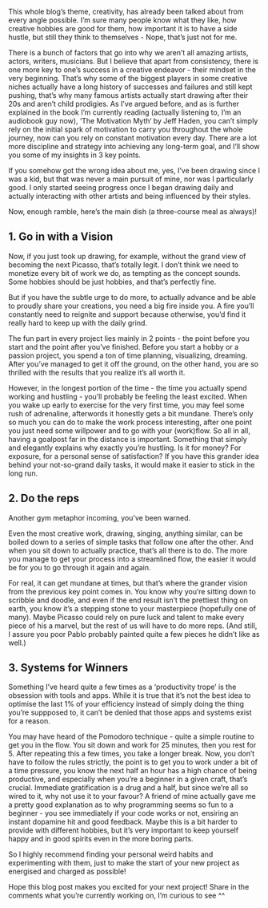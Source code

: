 This whole blog’s theme, creativity, has already been talked about from every angle possible. I’m sure many people know what they like, how creative hobbies are good for them, how important it is to have a side hustle, but still they think to themselves - Nope, that’s just not for me.

There is a bunch of factors that go into why we aren’t all amazing artists, actors, writers, musicians. But I believe that apart from consistency, there is one more key to one’s success in a creative endeavor - their mindset in the very beginning. That’s why some of the biggest players in some creative niches actually have a long history of successes and failures and still kept pushing, that’s why many famous artists actually start drawing after their 20s and aren’t child prodigies. As I’ve argued before, and as is further explained in the book I’m currently reading (actually listening to, I’m an audiobook guy now), ‘The Motivation Myth‘ by Jeff Haden, you can’t simply rely on the initial spark of motivation to carry you throughout the whole journey, now can you rely on constant motivation every day. There are a lot more discipline and strategy into achieving any long-term goal, and I’ll show you some of my insights in 3 key points.
 
If you somehow got the wrong idea about me, yes, I’ve been drawing since I was a kid, but that was never a main pursuit of mine, nor was I particularly good. I only started seeing progress once I began drawing daily and actually interacting with other artists and being influenced by their styles. 

Now, enough ramble, here’s the main dish (a three-course meal as always)!

## 1. Go in with a Vision

Now, if you just took up drawing, for example, without the grand view of becoming the next Picasso, that’s totally legit. I don’t think we need to monetize every bit of work we do, as tempting as the concept sounds. Some hobbies should be just hobbies, and that’s perfectly fine.

But if you have the subtle urge to do more, to actually advance and be able to proudly share your creations, you need a big fire inside you. A fire you’ll constantly need to reignite and support because otherwise, you’d find it really hard to keep up with the daily grind.

The fun part in every project lies mainly in 2 points - the point before you start and the point after you’ve finished. Before you start a hobby or a passion project, you spend a ton of time planning, visualizing, dreaming. After you’ve managed to get it off the ground, on the other hand, you are so thrilled with the results that you realize it’s all worth it.
 
However, in the longest portion of the time - the time you actually spend working and hustling - you’ll probably be feeling the least excited. When you wake up early to exercise for the very first time, you may feel some rush of adrenaline, afterwords it honestly gets a bit mundane. There’s only so much you can do to make the work process interesting, after one point you just need some willpower and to go with your (work)flow. So all in all, having a goalpost far in the distance is important. Something that simply and elegantly explains why exactly you’re hustling. Is it for money? For exposure, for a personal sense of satisfaction? If you have this grander idea behind your not-so-grand daily tasks, it would make it easier to stick in the long run.

## 2. Do the reps

Another gym metaphor incoming, you’ve been warned.

Even the most creative work, drawing, singing, anything similar, can be boiled down to a series of simple tasks that follow one after the other. And when you sit down to actually practice, that’s all there is to do. The more you manage to get your process into a streamlined flow, the easier it would be for you to go through it again and again.

For real, it can get mundane at times, but that’s where the grander vision from the previous key point comes in. You know why you’re sitting down to scribble and doodle, and even if the end result isn’t the prettiest thing on earth, you know it’s a stepping stone to your masterpiece (hopefully one of many). Maybe Picasso could rely on pure luck and talent to make every piece of his a marvel, but the rest of us will have to do more reps. (And still, I assure you poor Pablo probably painted quite a few pieces he didn’t like as well.)

## 3. Systems for Winners

Something I’ve heard quite a few times as a ‘productivity trope’ is the obsession with tools and apps. While it is true that it’s not the best idea to optimise the last 1% of your efficiency instead of simply doing the thing you’re suppposed to, it can’t be denied that those apps and systems exist for a reason.

You may have heard of the Pomodoro technique - quite a simple routine to get you in the flow. You sit down and work for 25 minutes, then you rest for 5. After repeating this a few times, you take a longer break. Now, you don’t have to follow the rules strictly, the point is to get you to work under a bit of a time pressure, you know the next half an hour has a high chance of being productive, and especially when you’re a beginner in a given craft, that’s crucial. Immediate gratification is a drug and a half, but since we’re all so wired to it, why not use it to your favour? A friend of mine actually gave me a pretty good explanation as to why programming seems so fun to a beginner - you see immediately if your code works or not, ensiring an instant dopamine hit and good feedback. Maybe this is a bit harder to provide with different hobbies, but it’s very important to keep yourself happy and in good spirits even in the more boring parts.
 
So I highly recommend finding your personal weird habits and experimenting with them, just to make the start of your new project as energised and charged as possible!

Hope this blog post makes you excited for your next project! Share in the comments what you’re currently working on, I’m curious to see ^^